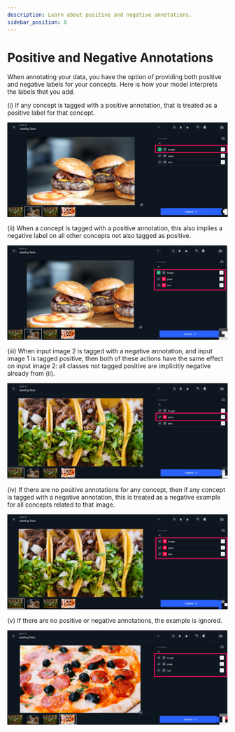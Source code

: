 ```yaml
---
description: Learn about positive and negative annotations.
sidebar_position: 8
---
```


# Positive and Negative Annotations

When annotating your data, you have the option of providing both positive and negative labels for your concepts. Here is how your model interprets the labels that you add.

\(i\) If any concept is tagged with a positive annotation, that is treated as a positive label for that concept.

![](/img/annotation_i.jpg)

\(ii\) When a concept is tagged with a positive annotation, this also implies a negative label on all other concepts not also tagged as positive.

![](/img/annotation_ii.jpg)

\(iii\) When input image 2 is tagged with a negative annotation, and input image 1 is tagged positive, then both of these actions have the same effect on input image 2: all classes not tagged positive are implicitly negative already from \(ii\).

![](/img/annotation_iii.jpg)

\(iv\) If there are no positive annotations for any concept, then if any concept is tagged with a negative annotation, this is treated as a negative example for all concepts related to that image.

![](/img/annotation_iv.jpg)

\(v\) If there are no positive or negative annotations, the example is ignored.

![](/img/annotation_v.jpg)

